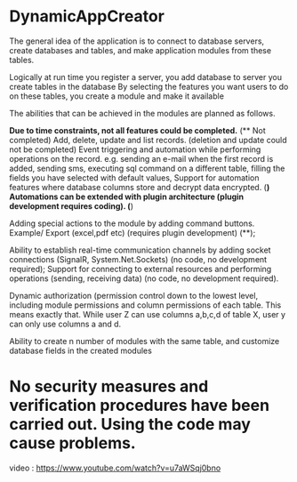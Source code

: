 # DynamicAppCreator


The general idea of the application is to connect to database servers, create databases and tables, and make application modules from these tables.

Logically at run time
you register a server,
you add database to server
you create tables in the database 
By selecting the features you want users to do on these tables, you create a module and make it available 


The abilities that can be achieved in the modules are planned as follows.

**Due to time constraints, not all features could be completed.**
(** Not completed)
Add, delete, update and list records. (deletion and update could not be completed)
Event triggering and automation while performing operations on the record. 
e.g. sending an e-mail when the first record is added,
sending sms,
executing sql command on a different table,
filling the fields you have selected with default values,
Support for automation features where database columns store and decrypt data encrypted. (**)
Automations can be extended with plugin architecture (plugin development requires coding). (**)

Adding special actions to the module by adding command buttons. Example/ Export (excel,pdf etc) (requires plugin development) (**);

Ability to establish real-time communication channels by adding socket connections (SignalR, System.Net.Sockets) (no code, no development required);
Support for connecting to external resources and performing operations (sending, receiving data) (no code, no development required).


Dynamic authorization (permission control down to the lowest level, including module permissions and column permissions of each table.
This means exactly that. While user Z can use columns a,b,c,d of table X, user y can only use columns a and d.

Ability to create n number of modules with the same table, and customize database fields in the created modules


# No security measures and verification procedures have been carried out. Using the code may cause problems.

video : https://www.youtube.com/watch?v=u7aWSqj0bno 
